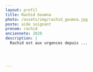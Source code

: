 ```yaml
---
layout: profil
title: Rachid Goumna
photo: /assets/img/rachid_goumna.jpg
poste: aide soignant
prenom: rachid
anciennete: 2020
description: |
  Rachid est aux urgences depuis ...

  

  
---
```

